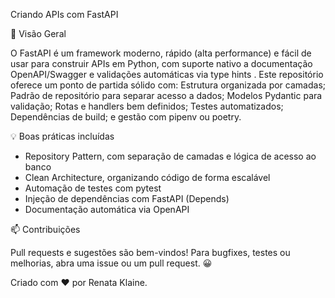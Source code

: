 Criando APIs com FastAPI

🚀 Visão Geral

O FastAPI é um framework moderno, rápido (alta performance) e fácil de usar para construir APIs em Python, com suporte nativo a documentação OpenAPI/Swagger e 
validações automáticas via type hints . Este repositório oferece um ponto de partida sólido com: Estrutura organizada por camadas; Padrão de repositório para separar acesso a dados; Modelos Pydantic para validação; 
Rotas e handlers bem definidos; Testes automatizados; Dependências de build; e gestão com pipenv ou poetry.

💡 Boas práticas incluídas

- Repository Pattern, com separação de camadas e lógica de acesso ao banco 
- Clean Architecture, organizando código de forma escalável
- Automação de testes com pytest
- Injeção de dependências com FastAPI (Depends)
- Documentação automática via OpenAPI

📫 Contribuições

Pull requests e sugestões são bem-vindos! Para bugfixes, testes ou melhorias, abra uma issue ou um pull request. 😀

Criado com ❤️ por Renata Klaine.
